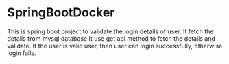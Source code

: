 # SpringBootDocker
This is spring boot project to validate the login details of user.
It fetch the details from mysql database
It use get api method to fetch the details and validate.
If the user is valid user, then user can login successfully, otherwise login fails.
